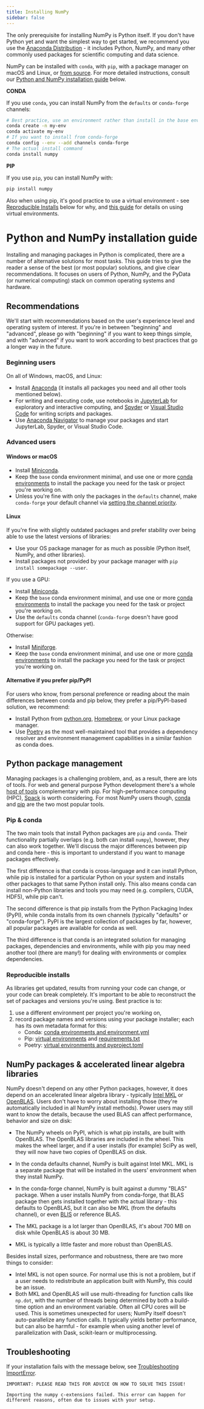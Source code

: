 ```yaml
---
title: Installing NumPy
sidebar: false
---
```


The only prerequisite for installing NumPy is Python itself. If you don't have
Python yet and want the simplest way to get started, we recommend you use the
[Anaconda Distribution](https://www.anaconda.com/distribution) - it includes
Python, NumPy, and many other commonly used packages for scientific computing
and data science.

NumPy can be installed with `conda`, with `pip`, with a package manager on
macOS and Linux, or [from source](https://numpy.org/devdocs/user/building.html).
For more detailed instructions, consult our [Python and NumPy
installation guide](#python-numpy-install-guide) below.

**CONDA**

If you use `conda`, you can install NumPy from the `defaults` or `conda-forge`
channels:

```bash
# Best practice, use an environment rather than install in the base env
conda create -n my-env
conda activate my-env
# If you want to install from conda-forge
conda config --env --add channels conda-forge
# The actual install command
conda install numpy
```

**PIP**

If you use `pip`, you can install NumPy with:

```bash
pip install numpy
```
Also when using pip, it's good practice to use a virtual environment -
see  [Reproducible Installs](#reproducible-installs) below for why, and
[this guide](https://dev.to/bowmanjd/python-tools-for-managing-virtual-environments-3bko#howto)
for details on using virtual environments.


<a name="python-numpy-install-guide"></a>
# Python and NumPy installation guide

Installing and managing packages in Python is complicated, there are a
number of alternative solutions for most tasks. This guide tries to give the
reader a sense of the best (or most popular) solutions, and give clear
recommendations. It focuses on users of Python, NumPy, and the PyData (or
numerical computing) stack on common operating systems and hardware.

## Recommendations

We'll start with recommendations based on the user's experience level and
operating system of interest. If you're in between "beginning" and "advanced",
please go with "beginning" if you want to keep things simple, and with
"advanced" if you want to work according to best practices that go a longer way
in the future.

### Beginning users

On all of Windows, macOS, and Linux:

- Install [Anaconda](https://www.anaconda.com/distribution/) (it installs all
  packages you need and all other tools mentioned below).
- For writing and executing code, use notebooks in
  [JupyterLab](https://jupyterlab.readthedocs.io/en/stable/index.html) for
  exploratory and interactive computing, and
  [Spyder](https://www.spyder-ide.org/) or [Visual Studio Code](https://code.visualstudio.com/)
  for writing scripts and packages.
- Use [Anaconda Navigator](https://docs.anaconda.com/anaconda/navigator/) to
  manage your packages and start JupyterLab, Spyder, or Visual Studio Code.


### Advanced users

#### Windows or macOS

- Install [Miniconda](https://docs.conda.io/en/latest/miniconda.html).
- Keep the `base` conda environment minimal, and use one or more
  [conda environments](https://docs.conda.io/projects/conda/en/latest/user-guide/tasks/manage-environments.html#)
  to install the package you need for the task or project you're working on.
- Unless you're fine with only the packages in the `defaults` channel, make `conda-forge`
  your default channel via [setting the channel priority](https://conda-forge.org/docs/user/introduction.html#how-can-i-install-packages-from-conda-forge).


#### Linux

If you're fine with slightly outdated packages and prefer stability over being
able to use the latest versions of libraries:
- Use your OS package manager for as much as possible (Python itself, NumPy, and
  other libraries).
- Install packages not provided by your package manager with `pip install somepackage --user`.

If you use a GPU:
- Install [Miniconda](https://docs.conda.io/en/latest/miniconda.html).
- Keep the `base` conda environment minimal, and use one or more
  [conda environments](https://docs.conda.io/projects/conda/en/latest/user-guide/tasks/manage-environments.html#)
  to install the package you need for the task or project you're working on.
- Use the `defaults` conda channel (`conda-forge` doesn't have good support for
  GPU packages yet).

Otherwise:
- Install [Miniforge](https://github.com/conda-forge/miniforge).
- Keep the `base` conda environment minimal, and use one or more
  [conda environments](https://docs.conda.io/projects/conda/en/latest/user-guide/tasks/manage-environments.html#)
  to install the package you need for the task or project you're working on.


#### Alternative if you prefer pip/PyPI

For users who know, from personal preference or reading about the main
differences between conda and pip below, they prefer a pip/PyPI-based solution,
we recommend:
- Install Python from [python.org](https://www.python.org/downloads/),
  [Homebrew](https://brew.sh/), or your Linux package manager.
- Use [Poetry](https://python-poetry.org/) as the most well-maintained tool
  that provides a dependency resolver and environment management capabilities
  in a similar fashion as conda does.


## Python package management

Managing packages is a challenging problem, and, as a result, there are lots of
tools. For web and general purpose Python development there's a whole
[host of tools](https://packaging.python.org/guides/tool-recommendations/)
complementary with pip. For high-performance computing (HPC),
[Spack](https://github.com/spack/spack) is worth considering. For most NumPy
users though, [conda](https://conda.io/en/latest/) and
[pip](https://pip.pypa.io/en/stable/) are the two most popular tools.


### Pip & conda

The two main tools that install Python packages are `pip` and `conda`. Their
functionality partially overlaps (e.g. both can install `numpy`), however, they
can also work together. We'll discuss the major differences between pip and
conda here - this is important to understand if you want to manage packages
effectively.

The first difference is that conda is cross-language and it can install Python,
while pip is installed for a particular Python on your system and installs other
packages to that same Python install only. This also means conda can install
non-Python libraries and tools you may need (e.g. compilers, CUDA, HDF5), while
pip can't.

The second difference is that pip installs from the Python Packaging Index
(PyPI), while conda installs from its own channels (typically "defaults" or
"conda-forge"). PyPI is the largest collection of packages by far, however, all
popular packages are available for conda as well.

The third difference is that conda is an integrated solution for managing
packages, dependencies and environments, while with pip you may need another
tool (there are many!) for dealing with environments or complex dependencies.


### Reproducible installs

As libraries get updated, results from running your code can change, or your
code can break completely. It's important to be able to reconstruct the set
of packages and versions you're using. Best practice is to:

1. use a different environment per project you're working on,
2. record package names and versions using your package installer;
   each has its own metadata format for this:
   - Conda: [conda environments and environment.yml](https://docs.conda.io/projects/conda/en/latest/user-guide/tasks/manage-environments.html#)
   - Pip: [virtual environments](https://docs.python.org/3/tutorial/venv.html) and
  [requirements.txt](https://pip.readthedocs.io/en/latest/user_guide/#requirements-files)
   - Poetry: [virtual environments and pyproject.toml](https://python-poetry.org/docs/basic-usage/)



## NumPy packages & accelerated linear algebra libraries

NumPy doesn't depend on any other Python packages, however, it does depend on an
accelerated linear algebra library - typically
[Intel MKL](https://software.intel.com/en-us/mkl) or
[OpenBLAS](https://www.openblas.net/). Users don't have to worry about
installing those (they're automatically included in all NumPy install methods).
Power users may still want to know the details, because the used BLAS can
affect performance, behavior and size on disk:

- The NumPy wheels on PyPI, which is what pip installs, are built with OpenBLAS.
  The OpenBLAS libraries are included in the wheel. This makes the wheel
  larger, and if a user installs (for example) SciPy as well, they will now
  have two copies of OpenBLAS on disk.

- In the conda defaults channel, NumPy is built against Intel MKL. MKL is a
  separate package that will be installed in the users' environment when they
  install NumPy.

- In the conda-forge channel, NumPy is built against a dummy "BLAS" package. When
  a user installs NumPy from conda-forge, that BLAS package then gets installed
  together with the actual library - this defaults to OpenBLAS, but it can also
  be MKL (from the defaults channel), or even
  [BLIS](https://github.com/flame/blis) or reference BLAS.

- The MKL package is a lot larger than OpenBLAS, it's about 700 MB on disk
  while OpenBLAS is about 30 MB.

- MKL is typically a little faster and more robust than OpenBLAS.

Besides install sizes, performance and robustness, there are two more things to
consider:

- Intel MKL is not open source. For normal use this is not a problem, but if
  a user needs to redistribute an application built with NumPy, this could be
  an issue.
- Both MKL and OpenBLAS will use multi-threading for function calls like
  `np.dot`, with the number of threads being determined by both a build-time
  option and an environment variable. Often all CPU cores will be used. This is
  sometimes unexpected for users; NumPy itself doesn't auto-parallelize any
  function calls. It typically yields better performance, but can also be
  harmful - for example when using another level of parallelization with Dask,
  scikit-learn or multiprocessing.


## Troubleshooting

If your installation fails with the message below, see [Troubleshooting
ImportError](https://numpy.org/doc/stable/user/troubleshooting-importerror.html).

```
IMPORTANT: PLEASE READ THIS FOR ADVICE ON HOW TO SOLVE THIS ISSUE!

Importing the numpy c-extensions failed. This error can happen for
different reasons, often due to issues with your setup.
```

